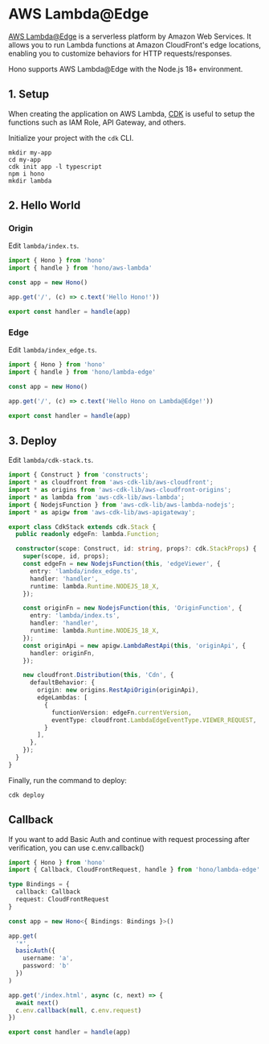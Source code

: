 # AWS Lambda@Edge

[AWS Lambda@Edge](https://aws.amazon.com/lambda/edge/) is a serverless platform by Amazon Web Services. It allows you to run Lambda functions at Amazon CloudFront's edge locations, enabling you to customize behaviors for HTTP requests/responses.

Hono supports AWS Lambda@Edge with the Node.js 18+ environment.

## 1. Setup

When creating the application on AWS Lambda,
[CDK](https://docs.aws.amazon.com/serverless-application-model/latest/developerguide/serverless-cdk.html)
is useful to setup the functions such as IAM Role, API Gateway, and others.

Initialize your project with the `cdk` CLI.

```
mkdir my-app
cd my-app
cdk init app -l typescript
npm i hono
mkdir lambda
```

## 2. Hello World

### Origin
Edit `lambda/index.ts`.

```ts
import { Hono } from 'hono'
import { handle } from 'hono/aws-lambda'

const app = new Hono()

app.get('/', (c) => c.text('Hello Hono!'))

export const handler = handle(app)
```

### Edge

Edit `lambda/index_edge.ts`.

```ts
import { Hono } from 'hono'
import { handle } from 'hono/lambda-edge'

const app = new Hono()

app.get('/', (c) => c.text('Hello Hono on Lambda@Edge!'))

export const handler = handle(app)
```

## 3. Deploy

Edit `lambda/cdk-stack.ts`.

```ts
import { Construct } from 'constructs';
import * as cloudfront from 'aws-cdk-lib/aws-cloudfront';
import * as origins from 'aws-cdk-lib/aws-cloudfront-origins';
import * as lambda from 'aws-cdk-lib/aws-lambda';
import { NodejsFunction } from 'aws-cdk-lib/aws-lambda-nodejs';
import * as apigw from 'aws-cdk-lib/aws-apigateway';

export class CdkStack extends cdk.Stack {
  public readonly edgeFn: lambda.Function;

  constructor(scope: Construct, id: string, props?: cdk.StackProps) {
    super(scope, id, props);
    const edgeFn = new NodejsFunction(this, 'edgeViewer', {
      entry: 'lambda/index_edge.ts',  
      handler: 'handler', 
      runtime: lambda.Runtime.NODEJS_18_X,
    });

    const originFn = new NodejsFunction(this, 'OriginFunction', {
      entry: 'lambda/index.ts',  
      handler: 'handler', 
      runtime: lambda.Runtime.NODEJS_18_X,
    });
    const originApi = new apigw.LambdaRestApi(this, 'originApi', {
      handler: originFn,
    });

    new cloudfront.Distribution(this, 'Cdn', {
      defaultBehavior: {
        origin: new origins.RestApiOrigin(originApi),
        edgeLambdas: [
          {
            functionVersion: edgeFn.currentVersion,
            eventType: cloudfront.LambdaEdgeEventType.VIEWER_REQUEST,
          }
        ],
      },
    });
  }
}

```

Finally, run the command to deploy:

```
cdk deploy
```

## Callback

If you want to add Basic Auth and continue with request processing after verification, you can use c.env.callback()

```ts
import { Hono } from 'hono'
import { Callback, CloudFrontRequest, handle } from 'hono/lambda-edge'

type Bindings = {
  callback: Callback
  request: CloudFrontRequest
}

const app = new Hono<{ Bindings: Bindings }>()

app.get(
  '*',
  basicAuth({
    username: 'a',
    password: 'b'
  })
)

app.get('/index.html', async (c, next) => {
  await next()
  c.env.callback(null, c.env.request)
})

export const handler = handle(app)
```
